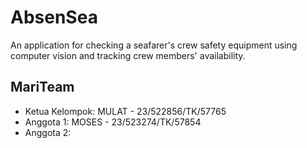 # AbsenSea
An application for checking a seafarer's crew safety equipment using computer vision and tracking crew members' availability.

## MariTeam
- Ketua Kelompok: MULAT - 23/522856/TK/57765
- Anggota 1: MOSES - 23/523274/TK/57854
- Anggota 2: 
